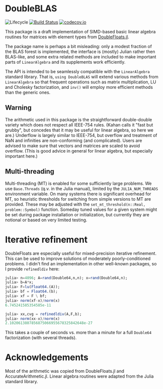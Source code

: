 # DoubleBLAS

![Lifecycle](https://img.shields.io/badge/lifecycle-experimental-orange.svg)<!--
![Lifecycle](https://img.shields.io/badge/lifecycle-maturing-blue.svg)
![Lifecycle](https://img.shields.io/badge/lifecycle-stable-green.svg)
![Lifecycle](https://img.shields.io/badge/lifecycle-retired-orange.svg)
![Lifecycle](https://img.shields.io/badge/lifecycle-archived-red.svg)
![Lifecycle](https://img.shields.io/badge/lifecycle-dormant-blue.svg) -->
[![Build Status](https://travis-ci.org/RalphAS/DoubleBLAS.jl.svg?branch=master)](https://travis-ci.com/RalphAS/DoubleBLAS.jl)
[![codecov.io](http://codecov.io/github/RalphAS/DoubleBLAS.jl/coverage.svg?branch=master)](http://codecov.io/github/RalphAS/DoubleBLAS.jl?branch=master)

This package is a draft implementation of SIMD-based basic linear algebra
routines for matrices with element types from [DoubleFloats.jl](https://github.com/JuliaMath/DoubleFloats.jl).

The package name is perhaps a bit misleading: only a modest fraction
of the BLAS forest is implemented, the interface is (mostly) Julian
rather then BLAS-like, and some extra related methods are
included to make important parts of `LinearAlgebra` and its supplements
work efficiently.

The API is intended to be seamlessly compatible with the
`LinearAlgebra` standard library. That is, `using DoubleBLAS` will
extend various methods from `LinearAlgebra` so that frequent operations
such as matrix multiplication, LU and Cholesky factorization, and
`inv()` will employ more efficient methods than the generic ones.

## Warning

The arithmetic used in this package is the straightforward
double-double variety which does not respect all IEEE-754
rules. (Kahan calls it "fast but grubby", but concedes that it may be
useful for linear algebra, so here we are.) Underflow is largely
similar to IEEE-754, but overflow and treatment of NaN and infinities
are non-conforming (and complicated). Users are advised to make sure
that vectors and matrices are scaled to avoid overflow. (This is good
advice in general for linear algebra, but especially important here.)

## Multi-threading

Multi-threading (MT) is enabled for some sufficiently large problems.
We use `Base.Threads` (q.v. in the Julia manual), limited by the
`JULIA_NUM_THREADS` environment variable. On many systems there is
significant overhead for MT, so heuristic thresholds for switching
from simple versions to MT are provided. These may be adjusted with
the `set_mt_threshold(n::Real, problem::Symbol)` function.  Someday
tuned values for a given system might be set during package
installation or initialization, but currently they are notional
or based on very limited testing.

# Iterative refinement

DoubleFloats are especially useful for mixed-precision iterative
refinement.  This can be used to improve solutions of moderately
poorly-conditioned problems.
I didn't find an implementation in other well-known packages,
so I provide `refinedldiv` here:
```julia
julia> n=4096; A=rand(Double64,n,n); x=rand(Double64,n);
julia> b=A*x;
julia> F=lu(Float64.(A));
julia> bf = Float64.(b);
julia> xf = F \ bf;
julia> norm(xf-x)/norm(x)
6.745241585354585e-11

julia> xx,cvg = refinedldiv(A,F,b);
julia> norm(xx-x)/norm(x)
2.1020613807856875066955678325842648e-27
```
This takes a couple of seconds vs. more than a minute for a full `Double64`
factorization (with several threads).

# Acknowledgements
Most of the arithmetic was copied from DoubleFloats.jl and
AccurateArithmetic.jl. Linear algebra routines were adapted from the Julia
standard library.
